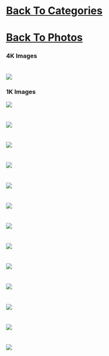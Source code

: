 # [Back To Categories](https://github.com/GabrielQSherman/Animations/tree/master#readme)
# [Back To Photos](https://github.com/GabrielQSherman/Animations/tree/master/Backgound-Photos#readme)

### 4K Images

#
![](4k-the-end.png)

### 1K Images
![](noise1bg.png)
#
![](noise2bg.png)
#
![](noise3bg.png)

#
![](noise4bg.png)

#
![](noise5bg.png)

#
![](noise6bg.png)

#
![](noise7bg.png)

#
![](noise8bg.png)

#
![](noise9bg.png)

#
![](noise10bg.png)

#
![](noise0703.png)

#
![](noise81.png)

#
![](noise39.png)

